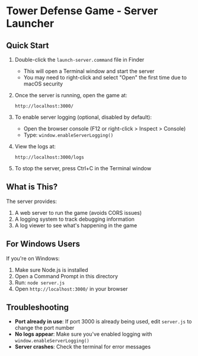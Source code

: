 # Tower Defense Game - Server Launcher

## Quick Start

1. Double-click the `launch-server.command` file in Finder
   - This will open a Terminal window and start the server
   - You may need to right-click and select "Open" the first time due to macOS security

2. Once the server is running, open the game at:
   ```
   http://localhost:3000/
   ```

3. To enable server logging (optional, disabled by default):
   - Open the browser console (F12 or right-click > Inspect > Console)
   - Type: `window.enableServerLogging()`

4. View the logs at:
   ```
   http://localhost:3000/logs
   ```

5. To stop the server, press Ctrl+C in the Terminal window

## What is This?

The server provides:

1. A web server to run the game (avoids CORS issues)
2. A logging system to track debugging information
3. A log viewer to see what's happening in the game

## For Windows Users

If you're on Windows:
1. Make sure Node.js is installed
2. Open a Command Prompt in this directory
3. Run: `node server.js`
4. Open `http://localhost:3000/` in your browser

## Troubleshooting

- **Port already in use**: If port 3000 is already being used, edit `server.js` to change the port number
- **No logs appear**: Make sure you've enabled logging with `window.enableServerLogging()`
- **Server crashes**: Check the terminal for error messages